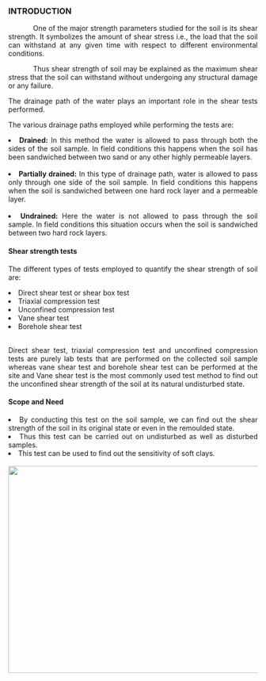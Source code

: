### INTRODUCTION<br>

<span style="text-align: justify;">
<p style="text-indent: 50px;">One of the major strength parameters studied for the soil is its shear strength. It symbolizes the amount of shear stress i.e., the load that the soil can withstand at any given time with respect to different environmental conditions.</p>

<p style="text-indent: 50px;">Thus shear strength of soil may be explained as the maximum shear stress that the soil can withstand without undergoing any structural damage or any failure.</p>

<p>The drainage path of the water plays an important role in the shear tests performed.</p>

<p>The various drainage paths employed while performing the tests are:</p>

<li><strong>Drained:</strong> In this method the water is allowed to pass through both the sides of the soil sample. In field conditions this happens when the soil has been sandwiched between two sand or any other highly permeable layers.</li></br>

<li><strong>Partially drained:</strong> In this type of drainage path, water is allowed to pass only through one side of the soil sample. In field conditions this happens when the soil is sandwiched between one hard rock layer and a permeable layer.</li></br>

<li><strong>Undrained:</strong> Here the water is not allowed to pass through the soil sample. In field conditions this situation occurs when the soil is sandwiched between two hard rock layers.</li>

#### Shear strength tests

<p>The different types of tests employed to quantify the shear strength of soil are:</p>
<li> Direct shear test or shear box test</li>
<li> Triaxial compression test</li>
<li> Unconfined compression test</li>
<li> Vane shear test</li>
<li> Borehole shear test</li></br>

<p>Direct shear test, triaxial compression test and unconfined compression tests are purely lab tests that are performed on the collected soil sample whereas vane shear test and borehole shear test can be performed at the site and Vane shear test is the most commonly used test method to find out the unconfined shear strength of the soil at its natural undisturbed state.</p>

#### Scope and Need

<li> By conducting this test on the soil sample, we can find out the shear strength of the soil in its original state or even in the remoulded state.</li>
<li> Thus this test can be carried out on undisturbed as well as disturbed samples.</li>
<li> This test can be used to find out the sensitivity of soft clays.</li></br>

<center><img src="images/v1.png" style =" width:525px; height:418px; object-fit: cover;"></center></br>


</span>
